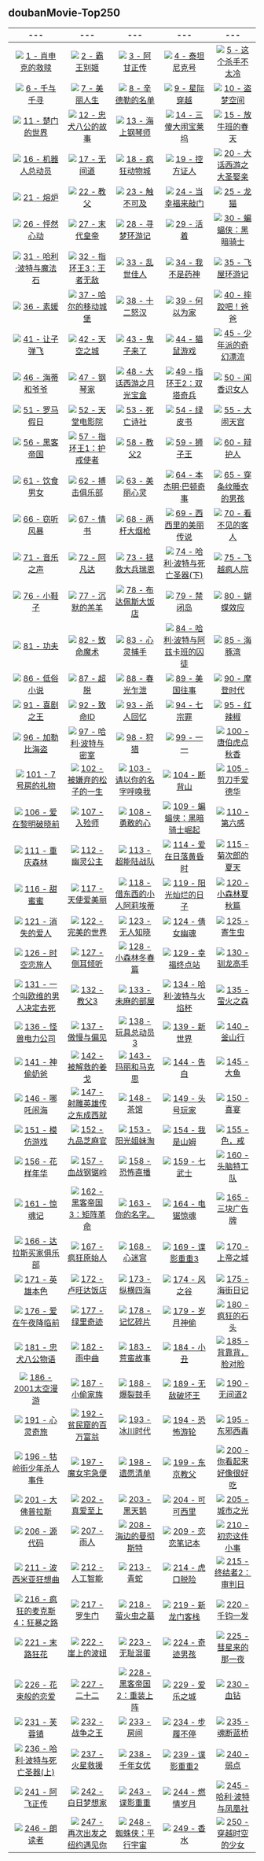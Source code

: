 ## doubanMovie-Top250
|---|---|---|---|---|
|:-:|:-:|:-:|:-:|:-:|
|![](data/doubanTop250/imgs/肖申克的救赎.jpg) [1 - 肖申克的救赎](https://movie.douban.com/subject/1292052/)|![](data/doubanTop250/imgs/霸王别姬.jpg) [2 - 霸王别姬](https://movie.douban.com/subject/1291546/)|![](data/doubanTop250/imgs/阿甘正传.jpg) [3 - 阿甘正传](https://movie.douban.com/subject/1292720/)|![](data/doubanTop250/imgs/泰坦尼克号.jpg) [4 - 泰坦尼克号](https://movie.douban.com/subject/1292722/)|![](data/doubanTop250/imgs/这个杀手不太冷.jpg) [5 - 这个杀手不太冷](https://movie.douban.com/subject/1295644/)|
|![](data/doubanTop250/imgs/千与千寻.jpg) [6 - 千与千寻](https://movie.douban.com/subject/1291561/)|![](data/doubanTop250/imgs/美丽人生.jpg) [7 - 美丽人生](https://movie.douban.com/subject/1292063/)|![](data/doubanTop250/imgs/辛德勒的名单.jpg) [8 - 辛德勒的名单](https://movie.douban.com/subject/1295124/)|![](data/doubanTop250/imgs/星际穿越.jpg) [9 - 星际穿越](https://movie.douban.com/subject/1889243/)|![](data/doubanTop250/imgs/盗梦空间.jpg) [10 - 盗梦空间](https://movie.douban.com/subject/3541415/)|
|![](data/doubanTop250/imgs/楚门的世界.jpg) [11 - 楚门的世界](https://movie.douban.com/subject/1292064/)|![](data/doubanTop250/imgs/忠犬八公的故事.jpg) [12 - 忠犬八公的故事](https://movie.douban.com/subject/3011091/)|![](data/doubanTop250/imgs/海上钢琴师.jpg) [13 - 海上钢琴师](https://movie.douban.com/subject/1292001/)|![](data/doubanTop250/imgs/三傻大闹宝莱坞.jpg) [14 - 三傻大闹宝莱坞](https://movie.douban.com/subject/3793023/)|![](data/doubanTop250/imgs/放牛班的春天.jpg) [15 - 放牛班的春天](https://movie.douban.com/subject/1291549/)|
|![](data/doubanTop250/imgs/机器人总动员.jpg) [16 - 机器人总动员](https://movie.douban.com/subject/2131459/)|![](data/doubanTop250/imgs/无间道.jpg) [17 - 无间道](https://movie.douban.com/subject/1307914/)|![](data/doubanTop250/imgs/疯狂动物城.jpg) [18 - 疯狂动物城](https://movie.douban.com/subject/25662329/)|![](data/doubanTop250/imgs/控方证人.jpg) [19 - 控方证人](https://movie.douban.com/subject/1296141/)|![](data/doubanTop250/imgs/大话西游之大圣娶亲.jpg) [20 - 大话西游之大圣娶亲](https://movie.douban.com/subject/1292213/)|
|![](data/doubanTop250/imgs/熔炉.jpg) [21 - 熔炉](https://movie.douban.com/subject/5912992/)|![](data/doubanTop250/imgs/教父.jpg) [22 - 教父](https://movie.douban.com/subject/1291841/)|![](data/doubanTop250/imgs/触不可及.jpg) [23 - 触不可及](https://movie.douban.com/subject/6786002/)|![](data/doubanTop250/imgs/当幸福来敲门.jpg) [24 - 当幸福来敲门](https://movie.douban.com/subject/1849031/)|![](data/doubanTop250/imgs/龙猫.jpg) [25 - 龙猫](https://movie.douban.com/subject/1291560/)|
|![](data/doubanTop250/imgs/怦然心动.jpg) [26 - 怦然心动](https://movie.douban.com/subject/3319755/)|![](data/doubanTop250/imgs/末代皇帝.jpg) [27 - 末代皇帝](https://movie.douban.com/subject/1293172/)|![](data/doubanTop250/imgs/寻梦环游记.jpg) [28 - 寻梦环游记](https://movie.douban.com/subject/20495023/)|![](data/doubanTop250/imgs/活着.jpg) [29 - 活着](https://movie.douban.com/subject/1292365/)|![](data/doubanTop250/imgs/蝙蝠侠：黑暗骑士.jpg) [30 - 蝙蝠侠：黑暗骑士](https://movie.douban.com/subject/1851857/)|
|![](data/doubanTop250/imgs/哈利·波特与魔法石.jpg) [31 - 哈利·波特与魔法石](https://movie.douban.com/subject/1295038/)|![](data/doubanTop250/imgs/指环王3：王者无敌.jpg) [32 - 指环王3：王者无敌](https://movie.douban.com/subject/1291552/)|![](data/doubanTop250/imgs/乱世佳人.jpg) [33 - 乱世佳人](https://movie.douban.com/subject/1300267/)|![](data/doubanTop250/imgs/我不是药神.jpg) [34 - 我不是药神](https://movie.douban.com/subject/26752088/)|![](data/doubanTop250/imgs/飞屋环游记.jpg) [35 - 飞屋环游记](https://movie.douban.com/subject/2129039/)|
|![](data/doubanTop250/imgs/素媛.jpg) [36 - 素媛](https://movie.douban.com/subject/21937452/)|![](data/doubanTop250/imgs/哈尔的移动城堡.jpg) [37 - 哈尔的移动城堡](https://movie.douban.com/subject/1308807/)|![](data/doubanTop250/imgs/十二怒汉.jpg) [38 - 十二怒汉](https://movie.douban.com/subject/1293182/)|![](data/doubanTop250/imgs/何以为家.jpg) [39 - 何以为家](https://movie.douban.com/subject/30170448/)|![](data/doubanTop250/imgs/摔跤吧！爸爸.jpg) [40 - 摔跤吧！爸爸](https://movie.douban.com/subject/26387939/)|
|![](data/doubanTop250/imgs/让子弹飞.jpg) [41 - 让子弹飞](https://movie.douban.com/subject/3742360/)|![](data/doubanTop250/imgs/天空之城.jpg) [42 - 天空之城](https://movie.douban.com/subject/1291583/)|![](data/doubanTop250/imgs/鬼子来了.jpg) [43 - 鬼子来了](https://movie.douban.com/subject/1291858/)|![](data/doubanTop250/imgs/猫鼠游戏.jpg) [44 - 猫鼠游戏](https://movie.douban.com/subject/1305487/)|![](data/doubanTop250/imgs/少年派的奇幻漂流.jpg) [45 - 少年派的奇幻漂流](https://movie.douban.com/subject/1929463/)|
|![](data/doubanTop250/imgs/海蒂和爷爷.jpg) [46 - 海蒂和爷爷](https://movie.douban.com/subject/25958717/)|![](data/doubanTop250/imgs/钢琴家.jpg) [47 - 钢琴家](https://movie.douban.com/subject/1296736/)|![](data/doubanTop250/imgs/大话西游之月光宝盒.jpg) [48 - 大话西游之月光宝盒](https://movie.douban.com/subject/1299398/)|![](data/doubanTop250/imgs/指环王2：双塔奇兵.jpg) [49 - 指环王2：双塔奇兵](https://movie.douban.com/subject/1291572/)|![](data/doubanTop250/imgs/闻香识女人.jpg) [50 - 闻香识女人](https://movie.douban.com/subject/1298624/)|
|![](data/doubanTop250/imgs/罗马假日.jpg) [51 - 罗马假日](https://movie.douban.com/subject/1293839/)|![](data/doubanTop250/imgs/天堂电影院.jpg) [52 - 天堂电影院](https://movie.douban.com/subject/1291828/)|![](data/doubanTop250/imgs/死亡诗社.jpg) [53 - 死亡诗社](https://movie.douban.com/subject/1291548/)|![](data/doubanTop250/imgs/绿皮书.jpg) [54 - 绿皮书](https://movie.douban.com/subject/27060077/)|![](data/doubanTop250/imgs/大闹天宫.jpg) [55 - 大闹天宫](https://movie.douban.com/subject/1418019/)|
|![](data/doubanTop250/imgs/黑客帝国.jpg) [56 - 黑客帝国](https://movie.douban.com/subject/1291843/)|![](data/doubanTop250/imgs/指环王1：护戒使者.jpg) [57 - 指环王1：护戒使者](https://movie.douban.com/subject/1291571/)|![](data/doubanTop250/imgs/教父2.jpg) [58 - 教父2](https://movie.douban.com/subject/1299131/)|![](data/doubanTop250/imgs/狮子王.jpg) [59 - 狮子王](https://movie.douban.com/subject/1301753/)|![](data/doubanTop250/imgs/辩护人.jpg) [60 - 辩护人](https://movie.douban.com/subject/21937445/)|
|![](data/doubanTop250/imgs/饮食男女.jpg) [61 - 饮食男女](https://movie.douban.com/subject/1291818/)|![](data/doubanTop250/imgs/搏击俱乐部.jpg) [62 - 搏击俱乐部](https://movie.douban.com/subject/1292000/)|![](data/doubanTop250/imgs/美丽心灵.jpg) [63 - 美丽心灵](https://movie.douban.com/subject/1306029/)|![](data/doubanTop250/imgs/本杰明·巴顿奇事.jpg) [64 - 本杰明·巴顿奇事](https://movie.douban.com/subject/1485260/)|![](data/doubanTop250/imgs/穿条纹睡衣的男孩.jpg) [65 - 穿条纹睡衣的男孩](https://movie.douban.com/subject/3008247/)|
|![](data/doubanTop250/imgs/窃听风暴.jpg) [66 - 窃听风暴](https://movie.douban.com/subject/1900841/)|![](data/doubanTop250/imgs/情书.jpg) [67 - 情书](https://movie.douban.com/subject/1292220/)|![](data/doubanTop250/imgs/两杆大烟枪.jpg) [68 - 两杆大烟枪](https://movie.douban.com/subject/1293350/)|![](data/doubanTop250/imgs/西西里的美丽传说.jpg) [69 - 西西里的美丽传说](https://movie.douban.com/subject/1292402/)|![](data/doubanTop250/imgs/看不见的客人.jpg) [70 - 看不见的客人](https://movie.douban.com/subject/26580232/)|
|![](data/doubanTop250/imgs/音乐之声.jpg) [71 - 音乐之声](https://movie.douban.com/subject/1294408/)|![](data/doubanTop250/imgs/阿凡达.jpg) [72 - 阿凡达](https://movie.douban.com/subject/1652587/)|![](data/doubanTop250/imgs/拯救大兵瑞恩.jpg) [73 - 拯救大兵瑞恩](https://movie.douban.com/subject/1292849/)|![](data/doubanTop250/imgs/哈利·波特与死亡圣器(下).jpg) [74 - 哈利·波特与死亡圣器(下)](https://movie.douban.com/subject/3011235/)|![](data/doubanTop250/imgs/飞越疯人院.jpg) [75 - 飞越疯人院](https://movie.douban.com/subject/1292224/)|
|![](data/doubanTop250/imgs/小鞋子.jpg) [76 - 小鞋子](https://movie.douban.com/subject/1303021/)|![](data/doubanTop250/imgs/沉默的羔羊.jpg) [77 - 沉默的羔羊](https://movie.douban.com/subject/1293544/)|![](data/doubanTop250/imgs/布达佩斯大饭店.jpg) [78 - 布达佩斯大饭店](https://movie.douban.com/subject/11525673/)|![](data/doubanTop250/imgs/禁闭岛.jpg) [79 - 禁闭岛](https://movie.douban.com/subject/2334904/)|![](data/doubanTop250/imgs/蝴蝶效应.jpg) [80 - 蝴蝶效应](https://movie.douban.com/subject/1292343/)|
|![](data/doubanTop250/imgs/功夫.jpg) [81 - 功夫](https://movie.douban.com/subject/1291543/)|![](data/doubanTop250/imgs/致命魔术.jpg) [82 - 致命魔术](https://movie.douban.com/subject/1780330/)|![](data/doubanTop250/imgs/心灵捕手.jpg) [83 - 心灵捕手](https://movie.douban.com/subject/1292656/)|![](data/doubanTop250/imgs/哈利·波特与阿兹卡班的囚徒.jpg) [84 - 哈利·波特与阿兹卡班的囚徒](https://movie.douban.com/subject/1291544/)|![](data/doubanTop250/imgs/海豚湾.jpg) [85 - 海豚湾](https://movie.douban.com/subject/3442220/)|
|![](data/doubanTop250/imgs/低俗小说.jpg) [86 - 低俗小说](https://movie.douban.com/subject/1291832/)|![](data/doubanTop250/imgs/超脱.jpg) [87 - 超脱](https://movie.douban.com/subject/5322596/)|![](data/doubanTop250/imgs/春光乍泄.jpg) [88 - 春光乍泄](https://movie.douban.com/subject/1292679/)|![](data/doubanTop250/imgs/美国往事.jpg) [89 - 美国往事](https://movie.douban.com/subject/1292262/)|![](data/doubanTop250/imgs/摩登时代.jpg) [90 - 摩登时代](https://movie.douban.com/subject/1294371/)|
|![](data/doubanTop250/imgs/喜剧之王.jpg) [91 - 喜剧之王](https://movie.douban.com/subject/1302425/)|![](data/doubanTop250/imgs/致命ID.jpg) [92 - 致命ID](https://movie.douban.com/subject/1297192/)|![](data/doubanTop250/imgs/杀人回忆.jpg) [93 - 杀人回忆](https://movie.douban.com/subject/1300299/)|![](data/doubanTop250/imgs/七宗罪.jpg) [94 - 七宗罪](https://movie.douban.com/subject/1292223/)|![](data/doubanTop250/imgs/红辣椒.jpg) [95 - 红辣椒](https://movie.douban.com/subject/1865703/)|
|![](data/doubanTop250/imgs/加勒比海盗.jpg) [96 - 加勒比海盗](https://movie.douban.com/subject/1298070/)|![](data/doubanTop250/imgs/哈利·波特与密室.jpg) [97 - 哈利·波特与密室](https://movie.douban.com/subject/1296996/)|![](data/doubanTop250/imgs/狩猎.jpg) [98 - 狩猎](https://movie.douban.com/subject/6985810/)|![](data/doubanTop250/imgs/一一.jpg) [99 - 一一](https://movie.douban.com/subject/1292434/)|![](data/doubanTop250/imgs/唐伯虎点秋香.jpg) [100 - 唐伯虎点秋香](https://movie.douban.com/subject/1306249/)|
|![](data/doubanTop250/imgs/7号房的礼物.jpg) [101 - 7号房的礼物](https://movie.douban.com/subject/10777687/)|![](data/doubanTop250/imgs/被嫌弃的松子的一生.jpg) [102 - 被嫌弃的松子的一生](https://movie.douban.com/subject/1787291/)|![](data/doubanTop250/imgs/请以你的名字呼唤我.jpg) [103 - 请以你的名字呼唤我](https://movie.douban.com/subject/26799731/)|![](data/doubanTop250/imgs/断背山.jpg) [104 - 断背山](https://movie.douban.com/subject/1418834/)|![](data/doubanTop250/imgs/剪刀手爱德华.jpg) [105 - 剪刀手爱德华](https://movie.douban.com/subject/1292370/)|
|![](data/doubanTop250/imgs/爱在黎明破晓前.jpg) [106 - 爱在黎明破晓前](https://movie.douban.com/subject/1296339/)|![](data/doubanTop250/imgs/入殓师.jpg) [107 - 入殓师](https://movie.douban.com/subject/2149806/)|![](data/doubanTop250/imgs/勇敢的心.jpg) [108 - 勇敢的心](https://movie.douban.com/subject/1294639/)|![](data/doubanTop250/imgs/蝙蝠侠：黑暗骑士崛起.jpg) [109 - 蝙蝠侠：黑暗骑士崛起](https://movie.douban.com/subject/3395373/)|![](data/doubanTop250/imgs/第六感.jpg) [110 - 第六感](https://movie.douban.com/subject/1297630/)|
|![](data/doubanTop250/imgs/重庆森林.jpg) [111 - 重庆森林](https://movie.douban.com/subject/1291999/)|![](data/doubanTop250/imgs/幽灵公主.jpg) [112 - 幽灵公主](https://movie.douban.com/subject/1297359/)|![](data/doubanTop250/imgs/超能陆战队.jpg) [113 - 超能陆战队](https://movie.douban.com/subject/11026735/)|![](data/doubanTop250/imgs/爱在日落黄昏时.jpg) [114 - 爱在日落黄昏时](https://movie.douban.com/subject/1291990/)|![](data/doubanTop250/imgs/菊次郎的夏天.jpg) [115 - 菊次郎的夏天](https://movie.douban.com/subject/1293359/)|
|![](data/doubanTop250/imgs/甜蜜蜜.jpg) [116 - 甜蜜蜜](https://movie.douban.com/subject/1305164/)|![](data/doubanTop250/imgs/天使爱美丽.jpg) [117 - 天使爱美丽](https://movie.douban.com/subject/1292215/)|![](data/doubanTop250/imgs/借东西的小人阿莉埃蒂.jpg) [118 - 借东西的小人阿莉埃蒂](https://movie.douban.com/subject/4202302/)|![](data/doubanTop250/imgs/阳光灿烂的日子.jpg) [119 - 阳光灿烂的日子](https://movie.douban.com/subject/1291875/)|![](data/doubanTop250/imgs/小森林夏秋篇.jpg) [120 - 小森林夏秋篇](https://movie.douban.com/subject/25814705/)|
|![](data/doubanTop250/imgs/消失的爱人.jpg) [121 - 消失的爱人](https://movie.douban.com/subject/21318488/)|![](data/doubanTop250/imgs/完美的世界.jpg) [122 - 完美的世界](https://movie.douban.com/subject/1300992/)|![](data/doubanTop250/imgs/无人知晓.jpg) [123 - 无人知晓](https://movie.douban.com/subject/1292337/)|![](data/doubanTop250/imgs/倩女幽魂.jpg) [124 - 倩女幽魂](https://movie.douban.com/subject/1297447/)|![](data/doubanTop250/imgs/寄生虫.jpg) [125 - 寄生虫](https://movie.douban.com/subject/27010768/)|
|![](data/doubanTop250/imgs/时空恋旅人.jpg) [126 - 时空恋旅人](https://movie.douban.com/subject/10577869/)|![](data/doubanTop250/imgs/侧耳倾听.jpg) [127 - 侧耳倾听](https://movie.douban.com/subject/1297052/)|![](data/doubanTop250/imgs/小森林冬春篇.jpg) [128 - 小森林冬春篇](https://movie.douban.com/subject/25814707/)|![](data/doubanTop250/imgs/幸福终点站.jpg) [129 - 幸福终点站](https://movie.douban.com/subject/1292274/)|![](data/doubanTop250/imgs/驯龙高手.jpg) [130 - 驯龙高手](https://movie.douban.com/subject/2353023/)|
|![](data/doubanTop250/imgs/一个叫欧维的男人决定去死.jpg) [131 - 一个叫欧维的男人决定去死](https://movie.douban.com/subject/26628357/)|![](data/doubanTop250/imgs/教父3.jpg) [132 - 教父3](https://movie.douban.com/subject/1294240/)|![](data/doubanTop250/imgs/未麻的部屋.jpg) [133 - 未麻的部屋](https://movie.douban.com/subject/1395091/)|![](data/doubanTop250/imgs/哈利·波特与火焰杯.jpg) [134 - 哈利·波特与火焰杯](https://movie.douban.com/subject/1309055/)|![](data/doubanTop250/imgs/萤火之森.jpg) [135 - 萤火之森](https://movie.douban.com/subject/5989818/)|
|![](data/doubanTop250/imgs/怪兽电力公司.jpg) [136 - 怪兽电力公司](https://movie.douban.com/subject/1291579/)|![](data/doubanTop250/imgs/傲慢与偏见.jpg) [137 - 傲慢与偏见](https://movie.douban.com/subject/1418200/)|![](data/doubanTop250/imgs/玩具总动员3.jpg) [138 - 玩具总动员3](https://movie.douban.com/subject/1858711/)|![](data/doubanTop250/imgs/新世界.jpg) [139 - 新世界](https://movie.douban.com/subject/10437779/)|![](data/doubanTop250/imgs/釜山行.jpg) [140 - 釜山行](https://movie.douban.com/subject/25986180/)|
|![](data/doubanTop250/imgs/神偷奶爸.jpg) [141 - 神偷奶爸](https://movie.douban.com/subject/3287562/)|![](data/doubanTop250/imgs/被解救的姜戈.jpg) [142 - 被解救的姜戈](https://movie.douban.com/subject/6307447/)|![](data/doubanTop250/imgs/玛丽和马克思.jpg) [143 - 玛丽和马克思](https://movie.douban.com/subject/3072124/)|![](data/doubanTop250/imgs/告白.jpg) [144 - 告白](https://movie.douban.com/subject/4268598/)|![](data/doubanTop250/imgs/大鱼.jpg) [145 - 大鱼](https://movie.douban.com/subject/1291545/)|
|![](data/doubanTop250/imgs/哪吒闹海.jpg) [146 - 哪吒闹海](https://movie.douban.com/subject/1307315/)|![](data/doubanTop250/imgs/射雕英雄传之东成西就.jpg) [147 - 射雕英雄传之东成西就](https://movie.douban.com/subject/1316510/)|![](data/doubanTop250/imgs/茶馆.jpg) [148 - 茶馆](https://movie.douban.com/subject/1461403/)|![](data/doubanTop250/imgs/头号玩家.jpg) [149 - 头号玩家](https://movie.douban.com/subject/4920389/)|![](data/doubanTop250/imgs/喜宴.jpg) [150 - 喜宴](https://movie.douban.com/subject/1303037/)|
|![](data/doubanTop250/imgs/模仿游戏.jpg) [151 - 模仿游戏](https://movie.douban.com/subject/10463953/)|![](data/doubanTop250/imgs/九品芝麻官.jpg) [152 - 九品芝麻官](https://movie.douban.com/subject/1297518/)|![](data/doubanTop250/imgs/阳光姐妹淘.jpg) [153 - 阳光姐妹淘](https://movie.douban.com/subject/4917726/)|![](data/doubanTop250/imgs/我是山姆.jpg) [154 - 我是山姆](https://movie.douban.com/subject/1306861/)|![](data/doubanTop250/imgs/色，戒.jpg) [155 - 色，戒](https://movie.douban.com/subject/1828115/)|
|![](data/doubanTop250/imgs/花样年华.jpg) [156 - 花样年华](https://movie.douban.com/subject/1291557/)|![](data/doubanTop250/imgs/血战钢锯岭.jpg) [157 - 血战钢锯岭](https://movie.douban.com/subject/26325320/)|![](data/doubanTop250/imgs/恐怖直播.jpg) [158 - 恐怖直播](https://movie.douban.com/subject/21360417/)|![](data/doubanTop250/imgs/七武士.jpg) [159 - 七武士](https://movie.douban.com/subject/1295399/)|![](data/doubanTop250/imgs/头脑特工队.jpg) [160 - 头脑特工队](https://movie.douban.com/subject/10533913/)|
|![](data/doubanTop250/imgs/惊魂记.jpg) [161 - 惊魂记](https://movie.douban.com/subject/1293181/)|![](data/doubanTop250/imgs/黑客帝国3：矩阵革命.jpg) [162 - 黑客帝国3：矩阵革命](https://movie.douban.com/subject/1302467/)|![](data/doubanTop250/imgs/你的名字。.jpg) [163 - 你的名字。](https://movie.douban.com/subject/26683290/)|![](data/doubanTop250/imgs/电锯惊魂.jpg) [164 - 电锯惊魂](https://movie.douban.com/subject/1417598/)|![](data/doubanTop250/imgs/三块广告牌.jpg) [165 - 三块广告牌](https://movie.douban.com/subject/26611804/)|
|![](data/doubanTop250/imgs/达拉斯买家俱乐部.jpg) [166 - 达拉斯买家俱乐部](https://movie.douban.com/subject/1793929/)|![](data/doubanTop250/imgs/疯狂原始人.jpg) [167 - 疯狂原始人](https://movie.douban.com/subject/1907966/)|![](data/doubanTop250/imgs/心迷宫.jpg) [168 - 心迷宫](https://movie.douban.com/subject/25917973/)|![](data/doubanTop250/imgs/谍影重重3.jpg) [169 - 谍影重重3](https://movie.douban.com/subject/1578507/)|![](data/doubanTop250/imgs/上帝之城.jpg) [170 - 上帝之城](https://movie.douban.com/subject/1292208/)|
|![](data/doubanTop250/imgs/英雄本色.jpg) [171 - 英雄本色](https://movie.douban.com/subject/1297574/)|![](data/doubanTop250/imgs/卢旺达饭店.jpg) [172 - 卢旺达饭店](https://movie.douban.com/subject/1291822/)|![](data/doubanTop250/imgs/纵横四海.jpg) [173 - 纵横四海](https://movie.douban.com/subject/1295409/)|![](data/doubanTop250/imgs/风之谷.jpg) [174 - 风之谷](https://movie.douban.com/subject/1291585/)|![](data/doubanTop250/imgs/海街日记.jpg) [175 - 海街日记](https://movie.douban.com/subject/25895901/)|
|![](data/doubanTop250/imgs/爱在午夜降临前.jpg) [176 - 爱在午夜降临前](https://movie.douban.com/subject/10808442/)|![](data/doubanTop250/imgs/绿里奇迹.jpg) [177 - 绿里奇迹](https://movie.douban.com/subject/1300374/)|![](data/doubanTop250/imgs/记忆碎片.jpg) [178 - 记忆碎片](https://movie.douban.com/subject/1304447/)|![](data/doubanTop250/imgs/岁月神偷.jpg) [179 - 岁月神偷](https://movie.douban.com/subject/3792799/)|![](data/doubanTop250/imgs/疯狂的石头.jpg) [180 - 疯狂的石头](https://movie.douban.com/subject/1862151/)|
|![](data/doubanTop250/imgs/忠犬八公物语.jpg) [181 - 忠犬八公物语](https://movie.douban.com/subject/1959195/)|![](data/doubanTop250/imgs/雨中曲.jpg) [182 - 雨中曲](https://movie.douban.com/subject/1293460/)|![](data/doubanTop250/imgs/荒蛮故事.jpg) [183 - 荒蛮故事](https://movie.douban.com/subject/24750126/)|![](data/doubanTop250/imgs/小丑.jpg) [184 - 小丑](https://movie.douban.com/subject/27119724/)|![](data/doubanTop250/imgs/背靠背，脸对脸.jpg) [185 - 背靠背，脸对脸](https://movie.douban.com/subject/1307856/)|
|![](data/doubanTop250/imgs/2001太空漫游.jpg) [186 - 2001太空漫游](https://movie.douban.com/subject/1292226/)|![](data/doubanTop250/imgs/小偷家族.jpg) [187 - 小偷家族](https://movie.douban.com/subject/27622447/)|![](data/doubanTop250/imgs/爆裂鼓手.jpg) [188 - 爆裂鼓手](https://movie.douban.com/subject/25773932/)|![](data/doubanTop250/imgs/无敌破坏王.jpg) [189 - 无敌破坏王](https://movie.douban.com/subject/6534248/)|![](data/doubanTop250/imgs/无间道2.jpg) [190 - 无间道2](https://movie.douban.com/subject/1307106/)|
|![](data/doubanTop250/imgs/心灵奇旅.jpg) [191 - 心灵奇旅](https://movie.douban.com/subject/24733428/)|![](data/doubanTop250/imgs/贫民窟的百万富翁.jpg) [192 - 贫民窟的百万富翁](https://movie.douban.com/subject/2209573/)|![](data/doubanTop250/imgs/冰川时代.jpg) [193 - 冰川时代](https://movie.douban.com/subject/1291578/)|![](data/doubanTop250/imgs/恐怖游轮.jpg) [194 - 恐怖游轮](https://movie.douban.com/subject/3011051/)|![](data/doubanTop250/imgs/东邪西毒.jpg) [195 - 东邪西毒](https://movie.douban.com/subject/1292328/)|
|![](data/doubanTop250/imgs/牯岭街少年杀人事件.jpg) [196 - 牯岭街少年杀人事件](https://movie.douban.com/subject/1292329/)|![](data/doubanTop250/imgs/魔女宅急便.jpg) [197 - 魔女宅急便](https://movie.douban.com/subject/1307811/)|![](data/doubanTop250/imgs/遗愿清单.jpg) [198 - 遗愿清单](https://movie.douban.com/subject/1867345/)|![](data/doubanTop250/imgs/东京教父.jpg) [199 - 东京教父](https://movie.douban.com/subject/1310177/)|![](data/doubanTop250/imgs/你看起来好像很好吃.jpg) [200 - 你看起来好像很好吃](https://movie.douban.com/subject/4848115/)|
|![](data/doubanTop250/imgs/大佛普拉斯.jpg) [201 - 大佛普拉斯](https://movie.douban.com/subject/27059130/)|![](data/doubanTop250/imgs/真爱至上.jpg) [202 - 真爱至上](https://movie.douban.com/subject/1292401/)|![](data/doubanTop250/imgs/黑天鹅.jpg) [203 - 黑天鹅](https://movie.douban.com/subject/1978709/)|![](data/doubanTop250/imgs/可可西里.jpg) [204 - 可可西里](https://movie.douban.com/subject/1308857/)|![](data/doubanTop250/imgs/城市之光.jpg) [205 - 城市之光](https://movie.douban.com/subject/1293908/)|
|![](data/doubanTop250/imgs/源代码.jpg) [206 - 源代码](https://movie.douban.com/subject/3075287/)|![](data/doubanTop250/imgs/雨人.jpg) [207 - 雨人](https://movie.douban.com/subject/1291870/)|![](data/doubanTop250/imgs/海边的曼彻斯特.jpg) [208 - 海边的曼彻斯特](https://movie.douban.com/subject/25980443/)|![](data/doubanTop250/imgs/恋恋笔记本.jpg) [209 - 恋恋笔记本](https://movie.douban.com/subject/1309163/)|![](data/doubanTop250/imgs/初恋这件小事.jpg) [210 - 初恋这件小事](https://movie.douban.com/subject/4739952/)|
|![](data/doubanTop250/imgs/波西米亚狂想曲.jpg) [211 - 波西米亚狂想曲](https://movie.douban.com/subject/5300054/)|![](data/doubanTop250/imgs/人工智能.jpg) [212 - 人工智能](https://movie.douban.com/subject/1302827/)|![](data/doubanTop250/imgs/青蛇.jpg) [213 - 青蛇](https://movie.douban.com/subject/1303394/)|![](data/doubanTop250/imgs/虎口脱险.jpg) [214 - 虎口脱险](https://movie.douban.com/subject/1296909/)|![](data/doubanTop250/imgs/终结者2：审判日.jpg) [215 - 终结者2：审判日](https://movie.douban.com/subject/1291844/)|
|![](data/doubanTop250/imgs/疯狂的麦克斯4：狂暴之路.jpg) [216 - 疯狂的麦克斯4：狂暴之路](https://movie.douban.com/subject/3592854/)|![](data/doubanTop250/imgs/罗生门.jpg) [217 - 罗生门](https://movie.douban.com/subject/1291879/)|![](data/doubanTop250/imgs/萤火虫之墓.jpg) [218 - 萤火虫之墓](https://movie.douban.com/subject/1293318/)|![](data/doubanTop250/imgs/新龙门客栈.jpg) [219 - 新龙门客栈](https://movie.douban.com/subject/1292287/)|![](data/doubanTop250/imgs/千钧一发.jpg) [220 - 千钧一发](https://movie.douban.com/subject/1300117/)|
|![](data/doubanTop250/imgs/末路狂花.jpg) [221 - 末路狂花](https://movie.douban.com/subject/1291992/)|![](data/doubanTop250/imgs/崖上的波妞.jpg) [222 - 崖上的波妞](https://movie.douban.com/subject/1959877/)|![](data/doubanTop250/imgs/无耻混蛋.jpg) [223 - 无耻混蛋](https://movie.douban.com/subject/1438652/)|![](data/doubanTop250/imgs/奇迹男孩.jpg) [224 - 奇迹男孩](https://movie.douban.com/subject/26787574/)|![](data/doubanTop250/imgs/彗星来的那一夜.jpg) [225 - 彗星来的那一夜](https://movie.douban.com/subject/25807345/)|
|![](data/doubanTop250/imgs/花束般的恋爱.jpg) [226 - 花束般的恋爱](https://movie.douban.com/subject/34874432/)|![](data/doubanTop250/imgs/二十二.jpg) [227 - 二十二](https://movie.douban.com/subject/26430107/)|![](data/doubanTop250/imgs/黑客帝国2：重装上阵.jpg) [228 - 黑客帝国2：重装上阵](https://movie.douban.com/subject/1304141/)|![](data/doubanTop250/imgs/爱乐之城.jpg) [229 - 爱乐之城](https://movie.douban.com/subject/25934014/)|![](data/doubanTop250/imgs/血钻.jpg) [230 - 血钻](https://movie.douban.com/subject/1428175/)|
|![](data/doubanTop250/imgs/芙蓉镇.jpg) [231 - 芙蓉镇](https://movie.douban.com/subject/1297880/)|![](data/doubanTop250/imgs/战争之王.jpg) [232 - 战争之王](https://movie.douban.com/subject/1419936/)|![](data/doubanTop250/imgs/房间.jpg) [233 - 房间](https://movie.douban.com/subject/25724855/)|![](data/doubanTop250/imgs/步履不停.jpg) [234 - 步履不停](https://movie.douban.com/subject/2222996/)|![](data/doubanTop250/imgs/魂断蓝桥.jpg) [235 - 魂断蓝桥](https://movie.douban.com/subject/1293964/)|
|![](data/doubanTop250/imgs/哈利·波特与死亡圣器(上).jpg) [236 - 哈利·波特与死亡圣器(上)](https://movie.douban.com/subject/2051007/)|![](data/doubanTop250/imgs/火星救援.jpg) [237 - 火星救援](https://movie.douban.com/subject/25864085/)|![](data/doubanTop250/imgs/千年女优.jpg) [238 - 千年女优](https://movie.douban.com/subject/1307394/)|![](data/doubanTop250/imgs/谍影重重2.jpg) [239 - 谍影重重2](https://movie.douban.com/subject/1308767/)|![](data/doubanTop250/imgs/弱点.jpg) [240 - 弱点](https://movie.douban.com/subject/3552028/)|
|![](data/doubanTop250/imgs/阿飞正传.jpg) [241 - 阿飞正传](https://movie.douban.com/subject/1305690/)|![](data/doubanTop250/imgs/白日梦想家.jpg) [242 - 白日梦想家](https://movie.douban.com/subject/2133323/)|![](data/doubanTop250/imgs/谍影重重.jpg) [243 - 谍影重重](https://movie.douban.com/subject/1304102/)|![](data/doubanTop250/imgs/燃情岁月.jpg) [244 - 燃情岁月](https://movie.douban.com/subject/1295865/)|![](data/doubanTop250/imgs/哈利·波特与凤凰社.jpg) [245 - 哈利·波特与凤凰社](https://movie.douban.com/subject/1457217/)|
|![](data/doubanTop250/imgs/朗读者.jpg) [246 - 朗读者](https://movie.douban.com/subject/2213597/)|![](data/doubanTop250/imgs/再次出发之纽约遇见你.jpg) [247 - 再次出发之纽约遇见你](https://movie.douban.com/subject/6874403/)|![](data/doubanTop250/imgs/蜘蛛侠：平行宇宙.jpg) [248 - 蜘蛛侠：平行宇宙](https://movie.douban.com/subject/26374197/)|![](data/doubanTop250/imgs/香水.jpg) [249 - 香水](https://movie.douban.com/subject/1760622/)|![](data/doubanTop250/imgs/穿越时空的少女.jpg) [250 - 穿越时空的少女](https://movie.douban.com/subject/1937946/)|

